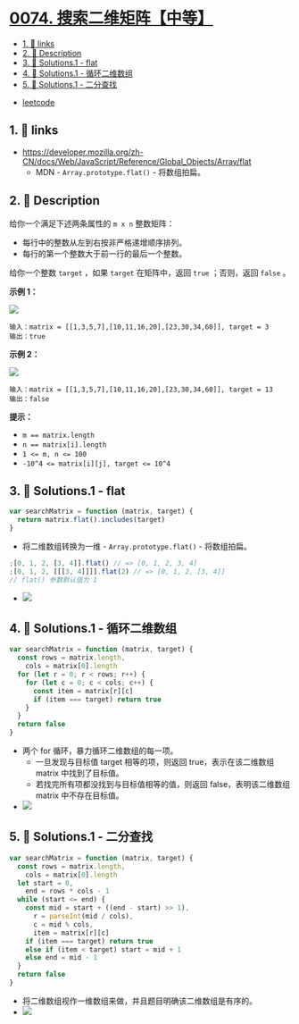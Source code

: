 # [0074. 搜索二维矩阵【中等】](https://github.com/Tdahuyou/TNotes.leetcode/tree/main/notes/0074.%20%E6%90%9C%E7%B4%A2%E4%BA%8C%E7%BB%B4%E7%9F%A9%E9%98%B5%E3%80%90%E4%B8%AD%E7%AD%89%E3%80%91)

<!-- region:toc -->

- [1. 🔗 links](#1--links)
- [2. 📝 Description](#2--description)
- [3. 🎯 Solutions.1 - flat](#3--solutions1---flat)
- [4. 🎯 Solutions.1 - 循环二维数组](#4--solutions1---循环二维数组)
- [5. 🎯 Solutions.1 - 二分查找](#5--solutions1---二分查找)

<!-- endregion:toc -->

- [leetcode](https://leetcode.cn/problems/search-a-2d-matrix/)

## 1. 🔗 links

- https://developer.mozilla.org/zh-CN/docs/Web/JavaScript/Reference/Global_Objects/Array/flat
  - MDN - `Array.prototype.flat()` - 将数组拍扁。

## 2. 📝 Description

给你一个满足下述两条属性的 `m x n` 整数矩阵：

- 每行中的整数从左到右按非严格递增顺序排列。
- 每行的第一个整数大于前一行的最后一个整数。

给你一个整数 `target` ，如果 `target` 在矩阵中，返回 `true` ；否则，返回 `false` 。

**示例 1：**

![](https://cdn.jsdelivr.net/gh/Tdahuyou/imgs@main/2024-11-02-21-32-16.png)

```
输入：matrix = [[1,3,5,7],[10,11,16,20],[23,30,34,60]], target = 3
输出：true
```

**示例 2：**

![](https://cdn.jsdelivr.net/gh/Tdahuyou/imgs@main/2024-11-02-21-32-35.png)

```
输入：matrix = [[1,3,5,7],[10,11,16,20],[23,30,34,60]], target = 13
输出：false
```

**提示：**

- `m == matrix.length`
- `n == matrix[i].length`
- `1 <= m, n <= 100`
- `-10^4 <= matrix[i][j], target <= 10^4`

## 3. 🎯 Solutions.1 - flat

```javascript
var searchMatrix = function (matrix, target) {
  return matrix.flat().includes(target)
}
```

- 将二维数组转换为一维 - `Array.prototype.flat()` - 将数组拍扁。

```js
;[0, 1, 2, [3, 4]].flat() // => [0, 1, 2, 3, 4]
;[0, 1, 2, [[[3, 4]]]].flat(2) // => [0, 1, 2, [3, 4]]
// flat() 参数默认值为 1
```

- ![](https://cdn.jsdelivr.net/gh/Tdahuyou/imgs@main/2024-11-03-21-45-21.png)

## 4. 🎯 Solutions.1 - 循环二维数组

```javascript
var searchMatrix = function (matrix, target) {
  const rows = matrix.length,
    cols = matrix[0].length
  for (let r = 0; r < rows; r++) {
    for (let c = 0; c < cols; c++) {
      const item = matrix[r][c]
      if (item === target) return true
    }
  }
  return false
}
```

- 两个 for 循环，暴力循环二维数组的每一项。
  - 一旦发现与目标值 target 相等的项，则返回 true，表示在该二维数组 matrix 中找到了目标值。
  - 若找完所有项都没找到与目标值相等的值，则返回 false，表明该二维数组 matrix 中不存在目标值。
- ![](https://cdn.jsdelivr.net/gh/Tdahuyou/imgs@main/2024-11-03-21-47-00.png)

## 5. 🎯 Solutions.1 - 二分查找

```javascript
var searchMatrix = function (matrix, target) {
  const rows = matrix.length,
    cols = matrix[0].length
  let start = 0,
    end = rows * cols - 1
  while (start <= end) {
    const mid = start + ((end - start) >> 1),
      r = parseInt(mid / cols),
      c = mid % cols,
      item = matrix[r][c]
    if (item === target) return true
    else if (item < target) start = mid + 1
    else end = mid - 1
  }
  return false
}
```

- 将二维数组视作一维数组来做，并且题目明确该二维数组是有序的。
- ![](https://cdn.jsdelivr.net/gh/Tdahuyou/imgs@main/2024-11-03-21-47-44.png)
